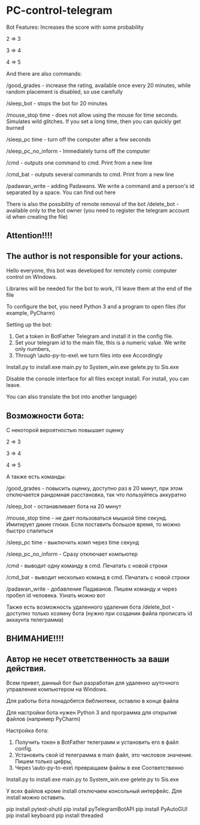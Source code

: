 # PC-control-telegram
Bot Features:
Increases the score with some probability 

2 => 3

3 => 4

4 => 5

And there are also commands:

/good_grades - increase the rating, available once every 20 minutes, while random placement is disabled, so use carefully 

/sleep_bot - stops the bot for 20 minutes 

/mouse_stop time - does not allow using the mouse for time seconds. Simulates wild glitches. If you set a long time, then you can quickly get burned

/sleep_pc time - turn off the computer after a few seconds

/sleep_pc_no_inform - Immediately turns off the computer

/cmd - outputs one command to cmd. Print from a new line

/cmd_bat - outputs several commands to cmd. Print from a new line

/padawan_write - adding Padawans. We write a command and a person's id separated by a space. You can find out here


There is also the possibility of remote removal of the bot
/delete_bot - available only to the bot owner (you need to register the telegram account id when creating the file)

## **Attention!!!!**

## The author is not responsible for your actions.


Hello everyone, this bot was developed for remotely comic computer control on Windows. 

Libraries will be needed for the bot to work, I'll leave them at the end of the file



To configure the bot, you need Python 3 and a program to open files (for example, PyCharm)

Setting up the bot:

1. Get a token in BotFather Telegram and install it in the config file.
2. Set your telegram id to the main file, this is a numeric value. We write only numbers, 
3. Through \auto-py-to-exe\ we turn files into exe
Accordingly 


Install.py to install.exe
main.py to System_win.exe
gelete.py to Sis.exe

Disable the console interface for all files except install. For install, you can leave.



You can also translate the bot into another language)

## Возможности бота:

С некоторой вероятностью повышает оценку 

2 => 3

3 => 4

4 => 5


А также есть команды:

/good_grades - повысить оценку, доступно раз в 20 минут, при этом отключается рандомная расстановка, так что пользуйтесь аккуратно 

/sleep_bot - останавливает бота на 20 минут 

/mouse_stop time - не дает пользоваться мышкой time секунд. Имитирует дикие глюки. Если поставить большое время, то можно быстро спалиться


/sleep_pc time - выключить комп через time секунд

/sleep_pc_no_inform - Сразу отключает компьютер

/cmd - выводит одну команду в cmd. Печатать с новой строки

/cmd_bat - выводит несколько команд в cmd. Печатать с новой строки

/padawan_write - добавление Падаванов. Пишем команду и через пробел id человека. Узнать можно вот



Также есть возможность удаленного удаления бота
/delete_bot - доступно только хозяину бота (нужно при создании файла прописать id аккаунта телеграмма)

## ****ВНИМАНИЕ!!!!****

## Автор не несет ответственность за ваши действия.

Всем привет, данный бот был разработан для удаленно шуточного управления компьютером на Windows. 

Для работы бота понадобятся библиотеки, оставлю в конце файла



Для настройки бота нужен Python 3 and программа для открытия файлов (например PyCharm)

Настройка бота:

1. Получить токен в BotFather телеграмм и установить его в файл config.
2. Установить свой id телеграмма в main файл, это числовое значение. Пишем только цифры, 
3. Через \auto-py-to-exe\ превращаем файлы в exe
Соответственно 


Install.py to install.exe
main.py to System_win.exe
gelete.py to Sis.exe

У всех файлов кроме install отключаем консольный интерфейс. Для install можно оставить. 
 


pip install pytest-shutil
pip install pyTelegramBotAPI
pip install PyAutoGUI
pip install keyboard
pip install threaded

